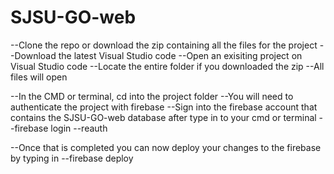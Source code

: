 # SJSU-GO-web
--Clone the repo or download the zip containing all the files for the project
--Download the latest Visual Studio code
--Open an exisiting project on Visual Studio code
--Locate the entire folder if you downloaded the zip
--All files will open 

--In the CMD or terminal, cd into the project folder
--You will need to authenticate the project with firebase
--Sign into the firebase account that contains the SJSU-GO-web database after type in to your cmd or terminal
--firebase login --reauth

--Once that is completed you can now deploy your changes to the firebase by typing in
--firebase deploy



